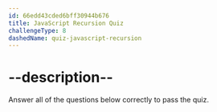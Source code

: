 ```yaml
---
id: 66edd43cded6bff30944b676
title: JavaScript Recursion Quiz
challengeType: 8
dashedName: quiz-javascript-recursion
---
```


# --description--

Answer all of the questions below correctly to pass the quiz.
